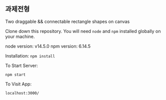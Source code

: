 #

## 과제전형

Two draggable && connectable rectangle shapes on canvas

Clone down this repository. You will need `node` and `npm` installed globally on your machine.

node version: v14.5.0
npm version: 6.14.5

Installation:
`npm install`

To Start Server:

`npm start`

To Visit App:

`localhost:3000/`
